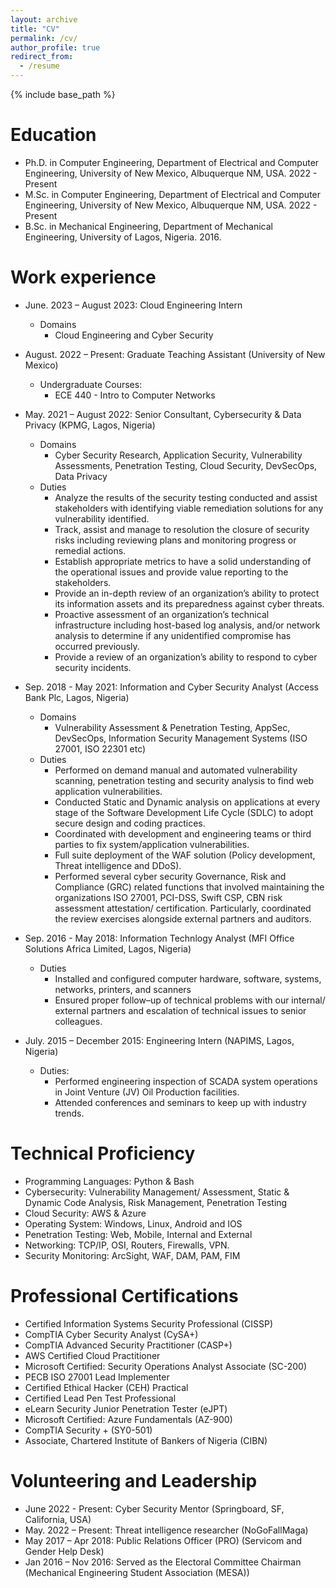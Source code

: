 ```yaml
---
layout: archive
title: "CV"
permalink: /cv/
author_profile: true
redirect_from:
  - /resume
---
```


{% include base_path %}

Education
======
* Ph.D. in Computer Engineering, Department of Electrical and Computer Engineering, University of New Mexico, Albuquerque NM, USA. 2022 - Present
* M.Sc. in Computer Engineering, Department of Electrical and Computer Engineering, University of New Mexico, Albuquerque NM, USA. 2022 - Present
* B.Sc. in Mechanical Engineering, Department of Mechanical Engineering, University of Lagos, Nigeria. 2016.

Work experience
======
* June. 2023 – August 2023: Cloud Engineering Intern
  * Domains 
    - Cloud Engineering and Cyber Security

* August. 2022 – Present: Graduate Teaching Assistant (University of New Mexico)
  * Undergraduate Courses: 
    - ECE 440 - Intro to Computer Networks

* May. 2021 – August 2022: Senior Consultant, Cybersecurity & Data Privacy (KPMG, Lagos, Nigeria)
  * Domains
    - Cyber Security Research, Application Security, Vulnerability Assessments, Penetration Testing, Cloud Security, DevSecOps, Data Privacy
  * Duties
    - Analyze the results of the security testing conducted and assist stakeholders with identifying viable remediation solutions for any vulnerability identified.
    - Track, assist and manage to resolution the closure of security risks including reviewing plans and monitoring progress or remedial actions.
    - Establish appropriate metrics to have a solid understanding of the operational issues and provide value reporting to the stakeholders.
    - Provide an in-depth review of an organization’s ability to protect its information assets and its preparedness against cyber threats.
    - Proactive assessment of an organization’s technical infrastructure including host-based log analysis, and/or network analysis to determine if any unidentified compromise has occurred previously.
    - Provide a review of an organization’s ability to respond to cyber security incidents.


* Sep. 2018 - May 2021: Information and Cyber Security Analyst (Access Bank Plc, Lagos, Nigeria)
  * Domains
    - Vulnerability Assessment & Penetration Testing, AppSec, DevSecOps, Information Security Management Systems (ISO 27001, ISO 22301 etc)
  * Duties
    - Performed on demand manual and automated vulnerability scanning, penetration testing and security analysis to find web application vulnerabilities.
    - Conducted Static and Dynamic analysis on applications at every stage of the Software Development Life Cycle (SDLC) to adopt secure design and coding practices.
    - Coordinated with development and engineering teams or third parties to fix system/application vulnerabilities.
    - Full suite deployment of the WAF solution (Policy development, Threat intelligence and DDoS).
    - Performed several cyber security Governance, Risk and Compliance (GRC) related functions that involved maintaining the organizations ISO 27001, PCI-DSS, Swift CSP, CBN risk assessment attestation/ certification. Particularly, coordinated the review exercises alongside external partners and auditors.

* Sep. 2016 - May 2018: Information Technlogy Analyst (MFI Office Solutions Africa Limited, Lagos, Nigeria)
  * Duties
    - Installed and configured computer hardware, software, systems, networks, printers, and scanners
    - Ensured proper follow–up of technical problems with our internal/ external partners and escalation of technical issues to senior colleagues.

* July. 2015 – December 2015: Engineering Intern (NAPIMS, Lagos, Nigeria)
  * Duties: 
    - Performed engineering inspection of SCADA system operations in Joint Venture (JV) Oil Production facilities.
    - Attended conferences and seminars to keep up with industry trends.
      
Technical Proficiency
======
*	Programming Languages: Python & Bash
*	Cybersecurity: Vulnerability Management/ Assessment, Static & Dynamic Code Analysis, Risk Management, Penetration Testing
*	Cloud Security: AWS & Azure
*	Operating System: Windows, Linux, Android and IOS
*	Penetration Testing: Web, Mobile, Internal and External
*	Networking: TCP/IP, OSI, Routers, Firewalls, VPN.
*	Security Monitoring: ArcSight, WAF, DAM, PAM, FIM
  
 Professional Certifications
======
* Certified Information Systems Security Professional (CISSP)
* CompTIA Cyber Security Analyst (CySA+)
* CompTIA Advanced Security Practitioner (CASP+)
* AWS Certified Cloud Practitioner
* Microsoft Certified: Security Operations Analyst Associate (SC-200)
* PECB ISO 27001 Lead Implementer
* Certified Ethical Hacker (CEH) Practical
* Certified Lead Pen Test Professional
* eLearn Security Junior Penetration Tester (eJPT)
* Microsoft Certified: Azure Fundamentals (AZ-900)
* CompTIA Security + (SY0-501)
* Associate, Chartered Institute of Bankers of Nigeria (CIBN)

Volunteering and Leadership
======
* June 2022 - Present: Cyber Security Mentor (Springboard, SF, California, USA)
* May. 2022 – Present: Threat intelligence researcher (NoGoFallMaga)
* May 2017 – Apr 2018: Public Relations Officer (PRO) (Servicom and Gender Help Desk) 
* Jan 2016 – Nov 2016: Served as the Electoral Committee Chairman (Mechanical Engineering Student Association (MESA))

